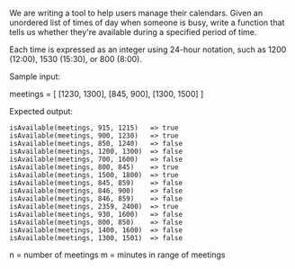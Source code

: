 We are writing a tool to help users manage their calendars. Given an unordered
list of times of day when someone is busy, write a function that tells us
whether they're available during a specified period of time.

Each time is expressed as an integer using 24-hour notation, such as 1200
(12:00), 1530 (15:30), or 800 (8:00).

Sample input:

meetings = [ [1230, 1300], [845, 900], [1300, 1500] ]

Expected output:

```shell
isAvailable(meetings, 915, 1215)   => true
isAvailable(meetings, 900, 1230)   => true
isAvailable(meetings, 850, 1240)   => false
isAvailable(meetings, 1200, 1300)  => false
isAvailable(meetings, 700, 1600)   => false
isAvailable(meetings, 800, 845)    => true
isAvailable(meetings, 1500, 1800)  => true
isAvailable(meetings, 845, 859)    => false
isAvailable(meetings, 846, 900)    => false
isAvailable(meetings, 846, 859)    => false
isAvailable(meetings, 2359, 2400)  => true
isAvailable(meetings, 930, 1600)   => false
isAvailable(meetings, 800, 850)    => false
isAvailable(meetings, 1400, 1600)  => false
isAvailable(meetings, 1300, 1501)  => false
```

n = number of meetings m = minutes in range of meetings
